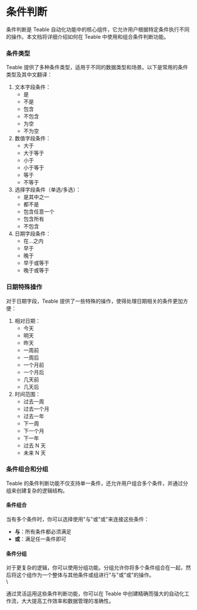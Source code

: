 # 条件判断

条件判断是 Teable 自动化功能中的核心组件，它允许用户根据特定条件执行不同的操作。本文档将详细介绍如何在 Teable 中使用和组合条件判断功能。

### 条件类型

Teable 提供了多种条件类型，适用于不同的数据类型和场景。以下是常用的条件类型及其中文翻译：

1. 文本字段条件：
   * 是
   * 不是
   * 包含
   * 不包含
   * 为空
   * 不为空
2. 数值字段条件：
   * 大于
   * 大于等于
   * 小于
   * 小于等于
   * 等于
   * 不等于
3. 选择字段条件（单选/多选）：
   * 是其中之一
   * 都不是
   * 包含任意一个
   * 包含所有
   * 不包含
4. 日期字段条件：
   * 在...之内
   * 早于
   * 晚于
   * 早于或等于
   * 晚于或等于

### 日期特殊操作

对于日期字段，Teable 提供了一些特殊的操作，使得处理日期相关的条件更加方便：

1. 相对日期：
   * 今天
   * 明天
   * 昨天
   * 一周前
   * 一周后
   * 一个月前
   * 一个月后
   * 几天前
   * 几天后
2. 时间范围：
   * 过去一周
   * 过去一个月
   * 过去一年
   * 下一周
   * 下一个月
   * 下一年
   * 过去 N 天
   * 未来 N 天

### 条件组合和分组

Teable 的条件判断功能不仅支持单一条件，还允许用户组合多个条件，并通过分组来创建复杂的逻辑结构。

#### 条件组合

当有多个条件时，你可以选择使用"与"或"或"来连接这些条件：

* **与**：所有条件都必须满足
* **或**：满足任一条件即可

#### 条件分组

对于更复杂的逻辑，你可以使用分组功能。分组允许你将多个条件组合在一起，然后将这个组作为一个整体与其他条件或组进行"与"或"或"的操作。\
\


通过灵活运用这些条件判断功能，你可以在 Teable 中创建精确而强大的自动化工作流，大大提高工作效率和数据管理的准确性。
